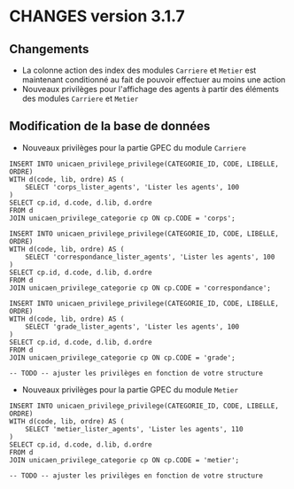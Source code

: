 **CHANGES version 3.1.7**
===

Changements
---

* La colonne action des index des modules `Carriere` et `Metier` est maintenant conditionné au fait de pouvoir effectuer au moins une action
* Nouveaux privilèges pour l'affichage des agents à partir des éléments des modules `Carriere` et `Metier`
 

Modification de la base de données
---
* Nouveaux privilèges pour la partie GPEC du module `Carriere`

```postgresql
INSERT INTO unicaen_privilege_privilege(CATEGORIE_ID, CODE, LIBELLE, ORDRE)
WITH d(code, lib, ordre) AS (
    SELECT 'corps_lister_agents', 'Lister les agents', 100
)
SELECT cp.id, d.code, d.lib, d.ordre
FROM d
JOIN unicaen_privilege_categorie cp ON cp.CODE = 'corps';

INSERT INTO unicaen_privilege_privilege(CATEGORIE_ID, CODE, LIBELLE, ORDRE)
WITH d(code, lib, ordre) AS (
    SELECT 'correspondance_lister_agents', 'Lister les agents', 100
)
SELECT cp.id, d.code, d.lib, d.ordre
FROM d
JOIN unicaen_privilege_categorie cp ON cp.CODE = 'correspondance';

INSERT INTO unicaen_privilege_privilege(CATEGORIE_ID, CODE, LIBELLE, ORDRE)
WITH d(code, lib, ordre) AS (
    SELECT 'grade_lister_agents', 'Lister les agents', 100
)
SELECT cp.id, d.code, d.lib, d.ordre
FROM d
JOIN unicaen_privilege_categorie cp ON cp.CODE = 'grade';

-- TODO -- ajuster les privilèges en fonction de votre structure 
```

* Nouveaux privilèges pour la partie GPEC du module `Metier`

```postgresql
INSERT INTO unicaen_privilege_privilege(CATEGORIE_ID, CODE, LIBELLE, ORDRE)
WITH d(code, lib, ordre) AS (
    SELECT 'metier_lister_agents', 'Lister les agents', 110
)
SELECT cp.id, d.code, d.lib, d.ordre
FROM d
JOIN unicaen_privilege_categorie cp ON cp.CODE = 'metier';

-- TODO -- ajuster les privilèges en fonction de votre structure 
```